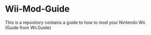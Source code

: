 # Wii-Mod-Guide
This is a repository contains a guide to how to mod your Nintendo Wii. (Guide from Wii.Guide)
